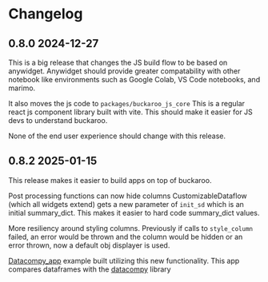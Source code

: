 # Changelog

## 0.8.0 2024-12-27
This is a big release that changes the JS build flow to be based on anywidget.  Anywidget should provide greater compatability with other notebook like environments such as Google Colab, VS Code notebooks, and marimo.

It also moves the js code to `packages/buckaroo_js_core` This is a regular react js component library built with vite.  This should make it easier for JS devs to understand buckaroo.

None of the end user experience should change with this release.

## 0.8.2 2025-01-15

This release makes it easier to build apps on top of buckaroo.

Post processing functions can now hide columns
CustomizableDataflow (which all widgets extend) gets a new parameter of `init_sd` which is an initial summary_dict.  This makes it easier to hard code summary_dict values.

More resiliency around styling columns.  Previously if calls to `style_column` failed, an error would be thrown and the column would be hidden or an error thrown, now a default obj displayer is used.

[Datacompy_app](https://github.com/capitalone/datacompy/issues/372) example built utilizing this new functionality.  This app compares dataframes with the [datacompy](https://github.com/capitalone/datacompy) library
